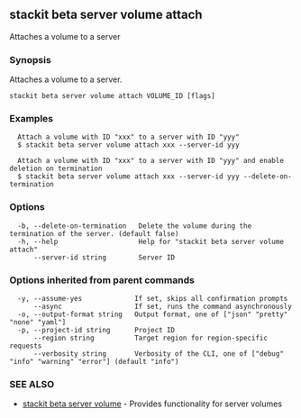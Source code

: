 ## stackit beta server volume attach

Attaches a volume to a server

### Synopsis

Attaches a volume to a server.

```
stackit beta server volume attach VOLUME_ID [flags]
```

### Examples

```
  Attach a volume with ID "xxx" to a server with ID "yyy"
  $ stackit beta server volume attach xxx --server-id yyy

  Attach a volume with ID "xxx" to a server with ID "yyy" and enable deletion on termination
  $ stackit beta server volume attach xxx --server-id yyy --delete-on-termination
```

### Options

```
  -b, --delete-on-termination   Delete the volume during the termination of the server. (default false)
  -h, --help                    Help for "stackit beta server volume attach"
      --server-id string        Server ID
```

### Options inherited from parent commands

```
  -y, --assume-yes             If set, skips all confirmation prompts
      --async                  If set, runs the command asynchronously
  -o, --output-format string   Output format, one of ["json" "pretty" "none" "yaml"]
  -p, --project-id string      Project ID
      --region string          Target region for region-specific requests
      --verbosity string       Verbosity of the CLI, one of ["debug" "info" "warning" "error"] (default "info")
```

### SEE ALSO

* [stackit beta server volume](./stackit_beta_server_volume.md)	 - Provides functionality for server volumes

